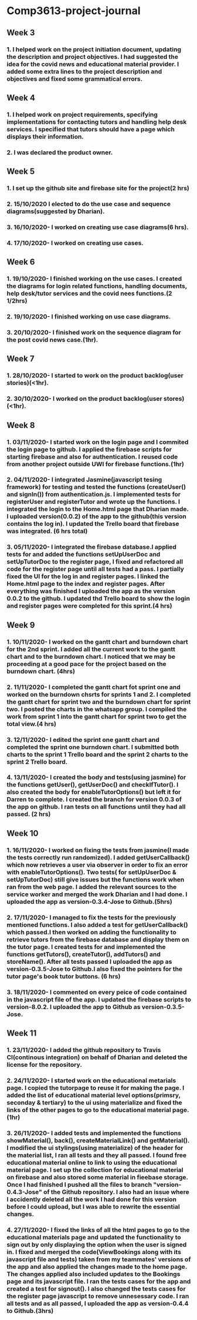 # Comp3613-project-journal

## Week 3
### 1. I helped work on the project initiation document, updating the description and project objectives. I had suggested the idea for the covid news and educational material provider. I added some extra lines to the project description and objectives and fixed some grammatical errors.

## Week 4
### 1. I helped work on project requirements, specifying implementations for contacting tutors and handling help desk services. I specified that tutors should have a page which displays their information.
### 2. I was declared the product owner.

## Week 5
### 1. I set up the github site and firebase site for the project(2 hrs)
### 2. 15/10/2020 I elected to do the use case and sequence diagrams(suggested by Dharian).
### 3. 16/10/2020- I worked on creating use case diagrams(6 hrs).
### 4. 17/10/2020- I worked on creating use cases.

## Week 6
### 1. 19/10/2020- I finished working on the use cases. I created the diagrams for login related functions, handling documents, help desk/tutor services and the covid nees functions.(2 1/2hrs)
### 2. 19/10/2020- I finished working on use case diagrams.
### 3. 20/10/2020- I finished work on the sequence diagram for the post covid news case.(1hr).

## Week 7
### 1. 28/10/2020- I started to work on the product backlog(user stories)(<1hr).
### 2. 30/10/2020- I worked on the product backlog(user stores)(<1hr).

## Week 8
### 1. 03/11/2020- I started work on the login page and I commited the login page to github. I applied the firebase scripts for starting firebase and also for authentication. I reused code from another project outside UWI for firebase functions.(1hr)
### 2. 04/11/2020- I integrated Jasmine(javascript tesing framework) for testing and tested the functions (createUser() and signIn()) from authentication.js. I implemented tests for registerUser and registerTutor and wrote up the functions. I integrated the login to the Home.html page that Dharian made. I uploaded version(0.0.2) of the app to the github(this version contains the log in). I updated the Trello board that firebase was integrated. (6 hrs total)
### 3. 05/11/2020- I integrated the firebase database.I applied tests for and added the functions setUpUserDoc and setUpTutorDoc to the register page, I fixed and refactored all code for the register page until all tests had a pass. I partially fixed the UI for the log in and register pages. I linked the Home.html page to the index and register pages. After everything was finished I uploaded the app as the version 0.0.2 to the github. I updated thd Trello board to show the login and register pages were completed for this sprint.(4 hrs)

## Week 9
### 1. 10/11/2020- I worked on the gantt chart and burndown chart for the 2nd sprint. I added all the current work to the gantt chart and to the burndown chart. I noticed that we may be proceeding at a good pace for the project based on the burndown chart. (4hrs)
### 2. 11/11/2020- I completed the gantt chart fot sprint one and worked on the burndown chsrts for sprints 1 and 2. I completed the gantt chart for sprint two and the burndown chart for sprint two. I posted the charts in the whatsapp group. I compiled the work from sprint 1 into the gantt chart for sprint two to get the total view.(4 hrs)
### 3. 12/11/2020- I edited the sprint one gantt chart and completed the sprint one burndown chart. I submitted both charts to the sprint 1 Trello board and the sprint 2 charts to the sprint 2 Trello board.
### 4. 13/11/2020- I created the body and tests(using jasmine) for the functions getUser(), getUserDoc() and checkIfTutor(). I also created the body for enableTutorOptions() but left it for Darren to complete. I created the branch for version 0.0.3 of the app on github. I ran tests on all functions until they had all passed. (2 hrs)

## Week 10
### 1. 16/11/2020- I worked on fixing the tests from jasmine(I made the tests correctly run randomized). I added getUserCallback() which now retrieves a user via observer in order to fix an error with enableTutorOptions(). Two tests( for setUpUserDoc & setUpTutorDoc) still give issues but the functions work when ran from the web page. I added the relevant sources to the service worker and merged the work Dharian and I had done. I uploaded the app as version-0.3.4-Jose to Github.(5hrs)
### 2. 17/11/2020- I managed to fix the tests for the previously mentioned functions. I also added a test for getUserCallback() which passed.I then worked on adding the functionality to retrieve tutors from the firebase database and display them on the tutor page. I created tests for and implemented the functions getTutors(), createTutor(), addTutors() and storeName(). After all tests passed I uploaded the app as version-0.3.5-Jose to Github.I also fixed the pointers for the tutor page's book tutor buttons. (6 hrs)
### 3. 18/11/2020- I commented on every peice of code contained in the javascript file of the app. I updated the firebase scripts to version-8.0.2. I uploaded the app to Github as version-0.3.5-Jose.

## Week 11
### 1. 23/11/2020- I added the github repository to Travis CI(continous integration) on behalf of Dharian and deleted the license for the repository.
### 2. 24/11/2020- I started work on the educational metarials page. I copied the tutorpage to reuse it for making the page. I added the list of educational material level options(primsry, seconday & tertiary) to the ui using materialize and fixed the links of the other pages to go to the educational material page.(1hr)
### 3. 26/11/2020- I added tests and implemented the functions showMaterial(), back(), createMaterialLink() and getMaterial(). I modified the ui stylings(using materialize) of the header for the material list, I ran all tests and they all passed. I found free educational material online to link to using the educational material page. I set up the collection for educational material on firebase and also stored some material in fieebase storage. Once I had finished I pushed all the files to branch "version-0.4.3-Jose" of the Github repository. I also had an issue where I accidently deleted all the work I had done for this version before I could upload, but I was able to rewrite the essential changes. 
### 4. 27/11/2020- I fixed the links of all the html pages to go to the educational materials page and updated the functionality to sign out by only displaying the option when the user is signed in. I fixed and merged the code(ViewBookings along with its javascript file and tests) taken from my teammates' versions of the app and also applied the changes made to the home page. The changes applied also included updates to the Bookings page and its javascript file. I ran the tests cases for the app and created a test for signout(). I also changed the tests cases for the register page javascript to remove unnesessary code. I ran all tests and as all passed, I uploaded the app as version-0.4.4 to Github.(3hrs)








